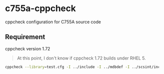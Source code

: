 # c755a-cppcheck

cppcheck configuration for C755A source code

## Requirement

cppcheck version 1.72

> At this point, I don't know if cppcheck 1.72 builds under RHEL 5.


```bash
cppcheck --library=test.cfg -I ../include -I ../mdbdef -I ../scsint/inc -I inc -I ../classes/inc -I ../tools/inc -I ../sal/inc -I ../sta/inc -I ../reg/inc -I ../sigint/inc  --enable=all --force src 2> cppcheck.log
```
